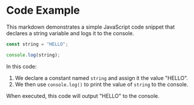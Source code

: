 # Code Example #

This markdown demonstrates a simple JavaScript code snippet that declares a string variable and logs it to the console.

```javascript
const string = "HELLO";

console.log(string);
```

In this code:

1. We declare a constant named `string` and assign it the value "HELLO".
2. We then use `console.log()` to print the value of `string` to the console.

When executed, this code will output "HELLO" to the console.
